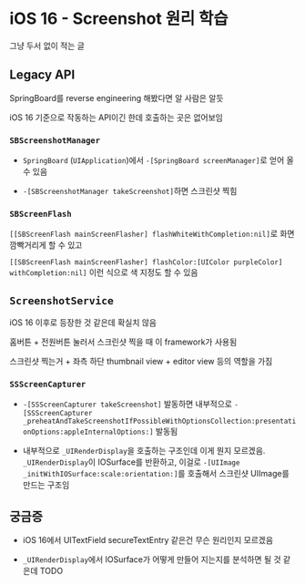 # iOS 16 - Screenshot 원리 학습

그냥 두서 없이 적는 글

## Legacy API

SpringBoard를 reverse engineering 해봤다면 알 사람은 알듯

iOS 16 기준으로 작동하는 API이긴 한데 호출하는 곳은 없어보임

### `SBScreenshotManager`

- `SpringBoard` (`UIApplication`)에서 `-[SpringBoard screenManager]`로 얻어 올 수 있음

- `-[SBScreenshotManager takeScreenshot]`하면 스크린샷 찍힘

### `SBScreenFlash`

`[[SBScreenFlash mainScreenFlasher] flashWhiteWithCompletion:nil]`로 화면 깜빡거리게 할 수 있고

`[[SBScreenFlash mainScreenFlasher] flashColor:[UIColor purpleColor] withCompletion:nil]` 이런 식으로 색 지정도 할 수 있음

## `ScreenshotService`

iOS 16 이후로 등장한 것 같은데 확실치 않음

홈버튼 + 전원버튼 눌러서 스크린샷 찍을 때 이 framework가 사용됨

스크린샷 찍는거 + 좌측 하단 thumbnail view + editor view 등의 역할을 가짐

### `SSScreenCapturer`

- `-[SSScreenCapturer takeScreenshot]` 발동하면 내부적으로 `-[SSScreenCapturer _preheatAndTakeScreenshotIfPossibleWithOptionsCollection:presentationOptions:appleInternalOptions:]` 발동됨

- 내부적으로 `_UIRenderDisplay`을 호출하는 구조인데 이게 뭔지 모르겠음. `_UIRenderDisplay`이 IOSurface를 반환하고, 이걸로 `-[UIImage _initWithIOSurface:scale:orientation:]`를 호출해서 스크린샷 UIImage를 만드는 구조임

## 궁금증

- iOS 16에서 UITextField secureTextEntry 같은건 무슨 원리인지 모르겠음

- `_UIRenderDisplay`에서 IOSurface가 어떻게 만들어 지는지를 분석하면 될 것 같은데 TODO
